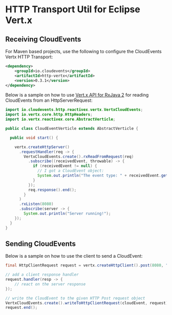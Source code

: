 # HTTP Transport Util for Eclipse Vert.x

## Receiving CloudEvents

For Maven based projects, use the following to configure the CloudEvents Vertx HTTP Transport:

```xml
<dependency>
    <groupId>io.cloudevents</groupId>
    <artifactId>http-vertx</artifactId>
    <version>0.3.1</version>
</dependency>
```

Below is a sample on how to use [Vert.x API for RxJava 2](https://vertx.io/docs/vertx-rx/java2/) for reading CloudEvents from an HttpServerRequest:

```java
import io.cloudevents.http.reactivex.vertx.VertxCloudEvents;
import io.vertx.core.http.HttpHeaders;
import io.vertx.reactivex.core.AbstractVerticle;

public class CloudEventVerticle extends AbstractVerticle {

  public void start() {

    vertx.createHttpServer()
      .requestHandler(req -> { 
        VertxCloudEvents.create().rxReadFromRequest(req)
          .subscribe((receivedEvent, throwable) -> {
            if (receivedEvent != null) {
              // I got a CloudEvent object:
              System.out.println("The event type: " + receivedEvent.getEventType());
            }
          });
          req.response().end();
        }
      )
      .rxListen(8080)
      .subscribe(server -> {
        System.out.println("Server running!");
    });
  }
}
```

## Sending CloudEvents

Below is a sample on how to use the client to send a CloudEvent:

```java
final HttpClientRequest request = vertx.createHttpClient().post(8080, "localhost", "/");

// add a client response handler
request.handler(resp -> {
    // react on the server response
});

// write the CloudEvent to the given HTTP Post request object
VertxCloudEvents.create().writeToHttpClientRequest(cloudEvent, request);
request.end();
```
